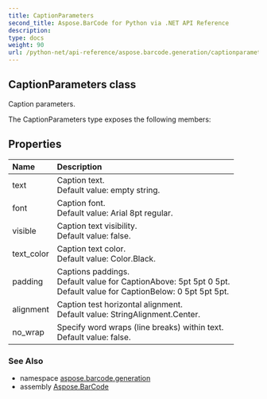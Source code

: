 ```yaml
---
title: CaptionParameters
second_title: Aspose.BarCode for Python via .NET API Reference
description: 
type: docs
weight: 90
url: /python-net/api-reference/aspose.barcode.generation/captionparameters/
---
```


## CaptionParameters class

Caption parameters.

The CaptionParameters type exposes the following members:
## Properties
| Name | Description |
| :- | :- |
|text|Caption text.<br/>            Default value: empty string.|
|font|Caption font.<br/>            Default value: Arial 8pt regular.|
|visible|Caption text visibility.<br/>            Default value: false.|
|text_color|Caption text color.<br/>            Default value: Color.Black.|
|padding|Captions paddings.<br/>            Default value for CaptionAbove: 5pt 5pt 0 5pt.<br/>            Default value for CaptionBelow: 0 5pt 5pt 5pt.|
|alignment|Caption test horizontal alignment.<br/>            Default value: StringAlignment.Center.|
|no_wrap|Specify word wraps (line breaks) within text.<br/>            Default value: false.|

### See Also

* namespace [aspose.barcode.generation](/barcode/python-net/api-reference/aspose.barcode.generation/)
* assembly [Aspose.BarCode](/barcode/python-net/api-reference/)


